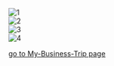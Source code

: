 
<img class="w75percent" src="/images/bt/swiss/swiss.jpg" alt="1"><br>
<img class="w75percent" src="/images/bt/swiss/jung.jpg" alt="2"><br>
<img class="w75percent" src="/images/bt/swiss/joh1.jpg" alt="3"><br>
<img class="w75percent" src="/images/bt/swiss/joh2.jpg" alt="4">

[go to My-Business-Trip page](/Midterm/My-Business-Trip/My-BusinessTrip.html)
